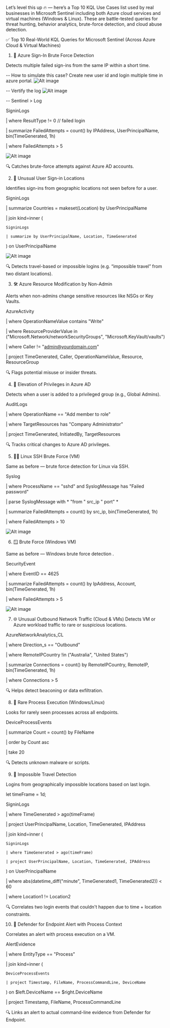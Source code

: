 Let’s level this up 🔥 — here’s a Top 10 KQL Use Cases list used by real businesses in Microsoft Sentinel including both Azure cloud services and virtual machines (Windows & Linux). These are battle-tested queries for threat hunting, behavior analytics, brute-force detection, and cloud abuse detection.


✅ Top 10 Real-World KQL Queries for Microsoft Sentinel (Across Azure Cloud & Virtual Machines)


1. 🚨 Azure Sign-In Brute Force Detection

Detects multiple failed sign-ins from the same IP within a short time.

-- How to simulate this case? Create new user id and login multiple time in azure portal.
![Alt image](https://github.com/inspiretravel/azure-cloud-soc-homelab/blob/main/kql/images/KQL02.jpg?raw=true)

-- Vertify the log 
![Alt image](https://github.com/inspiretravel/azure-cloud-soc-homelab/blob/main/kql/images/KQL01.jpg?raw=true)

-- Sentinel > Log

SigninLogs

| where ResultType != 0 // failed login

| summarize FailedAttempts = count() by IPAddress, UserPrincipalName, bin(TimeGenerated, 1h)

| where FailedAttempts > 5

![Alt image](https://github.com/inspiretravel/azure-cloud-soc-homelab/blob/main/kql/images/KQL03.jpg?raw=true)


🔍 Catches brute-force attempts against Azure AD accounts.



2. 🧠 Unusual User Sign-in Locations
   
Identifies sign-ins from geographic locations not seen before for a user.


SigninLogs

| summarize Countries = makeset(Location) by UserPrincipalName

| join kind=inner (

    SigninLogs    

    | summarize by UserPrincipalName, Location, TimeGenerated

) on UserPrincipalName


![Alt image](https://github.com/inspiretravel/azure-cloud-soc-homelab/blob/main/kql/images/KQL05.jpg?raw=true)



🔍 Detects travel-based or impossible logins (e.g. “impossible travel” from two distant locations).



3. 🛠️ Azure Resource Modification by Non-Admin
   
Alerts when non-admins change sensitive resources like NSGs or Key Vaults.


AzureActivity

| where OperationNameValue contains "Write"

| where ResourceProviderValue in ("Microsoft.Network/networkSecurityGroups", "Microsoft.KeyVault/vaults")

| where Caller != "admin@yourdomain.com"

| project TimeGenerated, Caller, OperationNameValue, Resource, ResourceGroup


🔍 Flags potential misuse or insider threats.


4. 🔐 Elevation of Privileges in Azure AD
 
Detects when a user is added to a privileged group (e.g., Global Admins).


AuditLogs

| where OperationName == "Add member to role"

| where TargetResources has "Company Administrator"

| project TimeGenerated, InitiatedBy, TargetResources

🔍 Tracks critical changes to Azure AD privileges.


5. 🕵️‍♂️ Linux SSH Brute Force (VM)
   
Same as before — brute force detection for Linux via SSH.


Syslog

| where ProcessName == "sshd" and SyslogMessage has "Failed password"

| parse SyslogMessage with * "from " src_ip " port" *

| summarize FailedAttempts = count() by src_ip, bin(TimeGenerated, 1h)

| where FailedAttempts > 10

![Alt image](https://github.com/inspiretravel/azure-cloud-soc-homelab/blob/main/kql/images/KQL08.jpg?raw=true)



6. 🪟  Brute Force (Windows VM)
   
Same as before — Windows brute force detection .


SecurityEvent

| where EventID == 4625

| summarize FailedAttempts = count() by IpAddress, Account, bin(TimeGenerated, 1h)

| where FailedAttempts > 5

![Alt image](https://github.com/inspiretravel/azure-cloud-soc-homelab/blob/main/kql/images/KQL07.jpg?raw=true)


7. 🌐 Unusual Outbound Network Traffic (Cloud & VMs)
Detects VM or Azure workload traffic to rare or suspicious locations.


AzureNetworkAnalytics_CL

| where Direction_s == "Outbound"

| where RemoteIPCountry !in ("Australia", "United States")

| summarize Connections = count() by RemoteIPCountry, RemoteIP, bin(TimeGenerated, 1h)

| where Connections > 5

🔍 Helps detect beaconing or data exfiltration.


8. 🧬 Rare Process Execution (Windows/Linux)
   
Looks for rarely seen processes across all endpoints.


DeviceProcessEvents

| summarize Count = count() by FileName

| order by Count asc

| take 20


🔍 Detects unknown malware or scripts.

9. 🧭 Impossible Travel Detection

    
Logins from geographically impossible locations based on last login.


let timeFrame = 1d;

SigninLogs

| where TimeGenerated > ago(timeFrame)

| project UserPrincipalName, Location, TimeGenerated, IPAddress

| join kind=inner (

    SigninLogs
    
    | where TimeGenerated > ago(timeFrame)
    
    | project UserPrincipalName, Location, TimeGenerated, IPAddress
    
) on UserPrincipalName

| where abs(datetime_diff("minute", TimeGenerated1, TimeGenerated2)) < 60

| where Location1 != Location2

🔍 Correlates two login events that couldn't happen due to time + location constraints.


10. 🧪 Defender for Endpoint Alert with Process Context
    
Correlates an alert with process execution on a VM.


AlertEvidence

| where EntityType == "Process"

| join kind=inner (

    DeviceProcessEvents
    
    | project Timestamp, FileName, ProcessCommandLine, DeviceName
    
) on $left.DeviceName == $right.DeviceName

| project Timestamp, FileName, ProcessCommandLine

🔍 Links an alert to actual command-line evidence from Defender for Endpoint.



